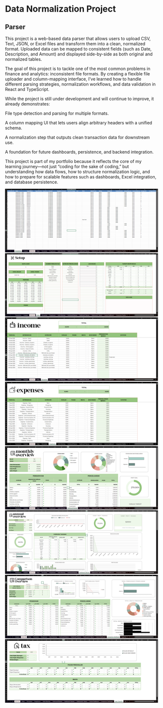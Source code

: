 # Data Normalization Project

## Parser

This project is a web-based data parser that allows users to upload CSV, Text, JSON, or Excel files and transform them into a clean, normalized format. Uploaded data can be mapped to consistent fields (such as Date, Description, and Amount) and displayed side-by-side as both original and normalized tables.

The goal of this project is to tackle one of the most common problems in finance and analytics: inconsistent file formats. By creating a flexible file uploader and column-mapping interface, I’ve learned how to handle different parsing strategies, normalization workflows, and data validation in React and TypeScript.

While the project is still under development and will continue to improve, it already demonstrates:

File type detection and parsing for multiple formats.

A column mapping UI that lets users align arbitrary headers with a unified schema.

A normalization step that outputs clean transaction data for downstream use.

A foundation for future dashboards, persistence, and backend integration.

This project is part of my portfolio because it reflects the core of my learning journey—not just “coding for the sake of coding,” but understanding how data flows, how to structure normalization logic, and how to prepare for scalable features such as dashboards, Excel integration, and database persistence.

<img src= https://github.com/budiswijaya/Finance-Project/blob/main/Data-Normalization/0.png>
<img src= https://github.com/budiswijaya/Finance-Project/blob/main/Data-Normalization/1.png>
<img src= https://github.com/budiswijaya/Finance-Project/blob/main/Data-Normalization/2.png>
<img src= https://github.com/budiswijaya/Finance-Project/blob/main/Data-Normalization/3.png>
<img src= https://github.com/budiswijaya/Finance-Project/blob/main/Data-Normalization/4.png>
<img src= https://github.com/budiswijaya/Finance-Project/blob/main/Data-Normalization/5.png>
<img src= https://github.com/budiswijaya/Finance-Project/blob/main/Data-Normalization/6.png>
<img src= https://github.com/budiswijaya/Finance-Project/blob/main/Data-Normalization/7.png>
